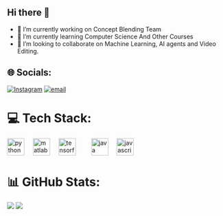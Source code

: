 ## Hi there 👋

- 🔭 I’m currently working on Concept Blending Team
- 🌱 I’m currently learning Computer Science And Other Courses
- 👯 I’m looking to collaborate on Machine Learning, AI agents and Video Editing.




## 🌐 Socials:
[![Instagram](https://img.shields.io/badge/Instagram-%23E4405F.svg?logo=Instagram&logoColor=white)](https://instagram.com/notbenyyyy) [![email](https://img.shields.io/badge/Email-D14836?logo=gmail&logoColor=white)](mailto:ezeraben47@gmail.com) 

# 💻 Tech Stack:
<div align="left">
  <img src="https://cdn.jsdelivr.net/gh/devicons/devicon/icons/python/python-original.svg" height="40" alt="python logo"  />
  <img width="12" />
  <img src="https://cdn.jsdelivr.net/gh/devicons/devicon/icons/matlab/matlab-original.svg" height="40" alt="matlab logo"  />
  <img width="12" />
  <img src="https://cdn.jsdelivr.net/gh/devicons/devicon/icons/tensorflow/tensorflow-original.svg" height="40" alt="tensorflow logo"  />
  <img width="12" />
  <img width="12" />
  <img src="https://cdn.jsdelivr.net/gh/devicons/devicon/icons/java/java-original.svg" height="40" alt="java logo"  />
  <img width="12" />
  <img src="https://cdn.jsdelivr.net/gh/devicons/devicon/icons/javascript/javascript-original.svg" height="40" alt="javascript logo"  />
</div>

# 📊 GitHub Stats:
![](https://nirzak-streak-stats.vercel.app/?user=XbennyX2&theme=dark&hide_border=false)
![](https://github-readme-stats.vercel.app/api/top-langs/?username=XbennyX2&theme=dark&hide_border=false&include_all_commits=true&count_private=true&layout=compact)



<!-- Proudly created with GPRM ( https://gprm.itsvg.in ) -->
